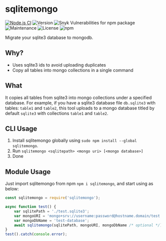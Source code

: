 # sqlitemongo

[![Node.js CI](https://github.com/MyIsaak/sqlitemongo/actions/workflows/node.js.yml/badge.svg)](https://github.com/MyIsaak/sqlitemongo/actions/workflows/node.js.yml)
![Version](https://img.shields.io/npm/v/sqlitemongo/latest)
![Snyk Vulnerabilities for npm package](https://img.shields.io/snyk/vulnerabilities/npm/sqlitemongo)
![Maintenance](https://img.shields.io/maintenance/yes/2021)
![License](https://img.shields.io/npm/l/sqlitemongo)
![npm](https://img.shields.io/npm/dw/sqlitemongo)

Migrate your sqlite3 database to mongodb.

## Why?

- Uses sqlite3 ids to avoid uploading duplicates
- Copy all tables into mongo collections in a single command

## What

It copies all tables from sqlite3 into mongo collections under a specified database. For example, if you have a sqlite3 database file `db.sqlite3` with tables: `table1` and `table2`, this tool uploads to a mongo database titled by default `sqlite3` with collections `table1` and `table2`.

## CLI Usage

1. Install sqlitemongo globally using `sudo npm install --global sqlitemongo`.
2. Run `sqlitemongo <sqlitepath> <mongo uri> [<mongo database>]`
3. Done

## Module Usage

Just import sqlitemongo from npm `npm i sqlitemongo`, and start using as below:

```js
const sqlitemongo = require('sqlitemongo');

async function test() {
	var sqlitePath = './test.sqlite3';
	var mongoURI = 'mongo+srv://username:password@hostname.domain/test';
	var mongoDbName = 'test-database';
	await sqlitemongo(sqlitePath, mongoURI, mongoDbName /* optional */);
}
test().catch(console.error);
```
